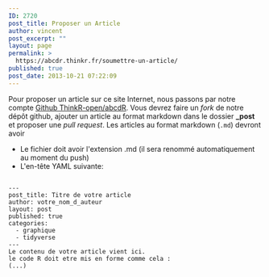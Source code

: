 ```yaml
---
ID: 2720
post_title: Proposer un Article
author: vincent
post_excerpt: ""
layout: page
permalink: >
  https://abcdr.thinkr.fr/soumettre-un-article/
published: true
post_date: 2013-10-21 07:22:09
---
```

Pour proposer un article sur ce site Internet, nous passons par notre compte <a href="https://github.com/ThinkR-open/abcdR">Github ThinkR-open/abcdR</a>.
Vous devrez faire un <em>fork</em> de notre dépôt github, ajouter un article au format markdown dans le dossier <strong>_post</strong> et proposer une <em>pull request</em>.
Les articles au format markdown (<code>.md</code>) devront avoir
- Le fichier doit avoir l'extension .md (il sera renommé automatiquement au moment du push)
- L'en-tête YAML suivante:
<pre><code>
---
post_title: Titre de votre article
author: votre_nom_d_auteur
layout: post
published: true
categories:
  - graphique
  - tidyverse
---
Le contenu de votre article vient ici.
le code R doit etre mis en forme comme cela :
(...)
</code></pre>